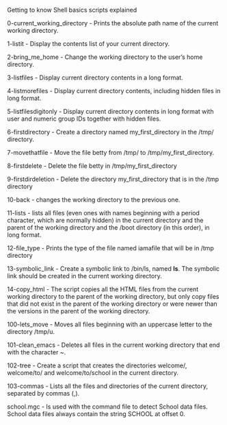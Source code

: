 Getting to know Shell basics scripts explained

0-current_working_directory -  Prints the absolute path name of the current working directory.

1-listit - Display the contents list of your current directory.

2-bring_me_home -  Change the working directory to the user’s home directory.

3-listfiles - Display current directory contents in a long format.

4-listmorefiles - Display current directory contents, including hidden files in long format.

5-listfilesdigitonly - Display current directory contents in long format with user and numeric group IDs together with hidden files.

6-firstdirectory - Create a directory named my_first_directory in the /tmp/ directory.

7-movethatfile - Move the file betty from /tmp/ to /tmp/my_first_directory.

8-firstdelete - Delete the file betty in /tmp/my_first_directory

9-firstdirdeletion - Delete the directory my_first_directory that is in the /tmp directory

10-back - changes the working directory to the previous one.

11-lists - lists all files (even ones with names beginning with a period character, which are normally hidden) in the current directory and the parent of the working directory and the /boot directory (in this order), in long format.

12-file_type - Prints the type of the file named iamafile that will be in /tmp directory 

13-symbolic_link - Create a symbolic link to /bin/ls, named __ls__. The symbolic link should be created in the current working directory.

14-copy_html - The script copies all the HTML files from the current working directory to the parent of the working directory, but only copy files that did not exist in the parent of the working directory or were newer than the versions in the parent of the working directory.

100-lets_move - Moves all files beginning with an uppercase letter to the directory /tmp/u.

101-clean_emacs - Deletes all files in the current working directory that end with the character ~.

102-tree - Create a script that creates the directories welcome/, welcome/to/ and welcome/to/school in the current directory.

103-commas - Lists all the files and directories of the current directory, separated by commas (,).

school.mgc - Is used with the command file to detect School data files. School data files always contain the string SCHOOL at offset 0.

